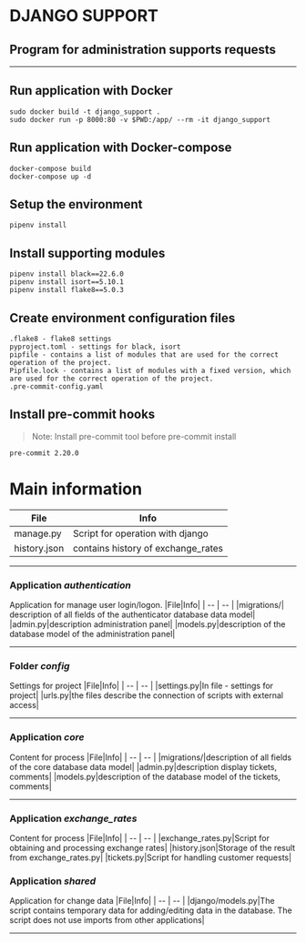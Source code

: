# **DJANGO SUPPORT**
## Program for administration supports requests
___
## Run application with Docker
```
sudo docker build -t django_support .
sudo docker run -p 8000:80 -v $PWD:/app/ --rm -it django_support
```
## Run application with Docker-compose
```
docker-compose build
docker-compose up -d
```
## Setup the environment
```
pipenv install
```
## Install supporting modules
```
pipenv install black==22.6.0
pipenv install isort==5.10.1
pipenv install flake8==5.0.3
```
## Create environment configuration files
```
.flake8 - flake8 settings
pyproject.toml - settings for black, isort
pipfile - contains a list of modules that are used for the correct operation of the project.
Pipfile.lock - contains a list of modules with a fixed version, which are used for the correct operation of the project.
.pre-commit-config.yaml
```

## Install pre-commit hooks
> Note: Install pre-commit tool before
pre-commit install 
```
pre-commit 2.20.0
```

# Main information
|File|Info|
| -- | -- |
|manage.py|Script for operation with django|
|history.json|contains history of exchange_rates|
___
### Application  ***authentication***

Application for manage user login/logon.
|File|Info|
| -- | -- |
|migrations/| description of all fields of the authenticator database data model|
|admin.py|description administration panel|
|models.py|description of the database model of the administration panel|
___
### Folder ***config***
Settings for project
|File|Info|
| -- | -- |
|settings.py|In file - settings for project|
|urls.py|the files describe the connection of scripts with external access|
___
### Application ***core***
Content for process
|File|Info|
| -- | -- |
|migrations/|description of all fields of the core database data model|
|admin.py|description display tickets, comments|
|models.py|description of the database model of the tickets, comments|
___
### Application ***exchange_rates***
Content for process
|File|Info|
| -- | -- |
|exchange_rates.py|Script for obtaining and processing exchange rates|
|history.json|Storage of the result from exchange_rates.py|
|tickets.py|Script for handling customer requests|
### Application ***shared***
Application for change data
|File|Info|
| -- | -- |
|django/models.py|The script contains temporary data for adding/editing data in the database. The script does not use imports from other applications|
___

